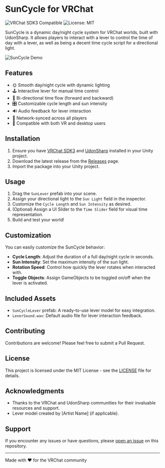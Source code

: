 # SunCycle for VRChat

![VRChat SDK3 Compatible](https://img.shields.io/badge/VRChat%20SDK3-Compatible-brightgreen)
![License: MIT](https://img.shields.io/badge/License-MIT-yellow.svg)

SunCycle is a dynamic day/night cycle system for VRChat worlds, built with UdonSharp. It allows players to interact with a lever to control the time of day with a lever, as well as being a decent time cycle script for a directional light.

![SunCycle Demo](Example.gif)

## Features

- 🌞 Smooth day/night cycle with dynamic lighting
- 🕹️ Interactive lever for manual time control
- 🔄 Bi-directional time flow (forward and backward)
- 🎛️ Customizable cycle length and sun intensity
- 🔊 Audio feedback for lever interaction
- 🔄 Network-synced across all players
- 📱 Compatible with both VR and desktop users

## Installation

1. Ensure you have [VRChat SDK3](https://vrchat.com/home/download) and [UdonSharp](https://github.com/vrchat-community/UdonSharp) installed in your Unity project.
2. Download the latest release from the [Releases](https://github.com/yourusername/SunCycle/releases) page.
3. Import the package into your Unity project.

## Usage

1. Drag the `SunLever` prefab into your scene.
2. Assign your directional light to the `Sun Light` field in the inspector.
3. Customize the `Cycle Length` and `Sun Intensity` as desired.
4. (Optional) Assign a UI Slider to the `Time Slider` field for visual time representation.
5. Build and test your world!

## Customization

You can easily customize the SunCycle behavior:

- **Cycle Length**: Adjust the duration of a full day/night cycle in seconds.
- **Sun Intensity**: Set the maximum intensity of the sun light.
- **Rotation Speed**: Control how quickly the lever rotates when interacted with.
- **Toggle Objects**: Assign GameObjects to be toggled on/off when the lever is activated.

## Included Assets

- `SunCycleLever` prefab: A ready-to-use lever model for easy integration.
- `LeverSound.wav`: Default audio file for lever interaction feedback.

## Contributing

Contributions are welcome! Please feel free to submit a Pull Request.

## License

This project is licensed under the MIT License - see the [LICENSE](LICENSE) file for details.

## Acknowledgments

- Thanks to the VRChat and UdonSharp communities for their invaluable resources and support.
- Lever model created by [Artist Name] (if applicable).

## Support

If you encounter any issues or have questions, please [open an issue](https://github.com/yourusername/SunCycle/issues) on this repository.

---

Made with ❤️ for the VRChat community
